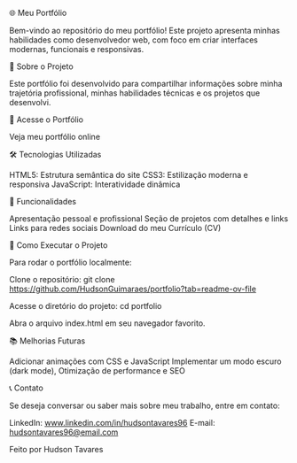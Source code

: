 🌐 Meu Portfólio

Bem-vindo ao repositório do meu portfólio! Este projeto apresenta minhas habilidades como desenvolvedor web, com foco em criar interfaces modernas, funcionais e responsivas.

📌 Sobre o Projeto

Este portfólio foi desenvolvido para compartilhar informações sobre minha trajetória profissional, minhas habilidades técnicas e os projetos que desenvolvi.

🔗 Acesse o Portfólio

Veja meu portfólio online

🛠️ Tecnologias Utilizadas

HTML5: Estrutura semântica do site
CSS3: Estilização moderna e responsiva
JavaScript: Interatividade dinâmica

📄 Funcionalidades

Apresentação pessoal e profissional
Seção de projetos com detalhes e links
Links para redes sociais
Download do meu Currículo (CV)

🚀 Como Executar o Projeto

Para rodar o portfólio localmente:

Clone o repositório: git clone https://github.com/HudsonGuimaraes/portfolio?tab=readme-ov-file

Acesse o diretório do projeto: cd portfolio

Abra o arquivo index.html em seu navegador favorito.

📚 Melhorias Futuras

Adicionar animações com CSS e JavaScript
Implementar um modo escuro (dark mode),
Otimização de performance e SEO

📞 Contato

Se deseja conversar ou saber mais sobre meu trabalho, entre em contato:

LinkedIn: www.linkedin.com/in/hudsontavares96
E-mail: hudsontavares96@email.com

Feito por Hudson Tavares
